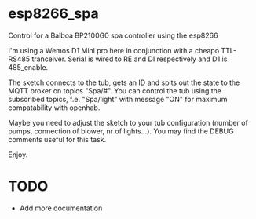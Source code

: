 # esp8266_spa
Control for a Balboa BP2100G0 spa controller using the esp8266

I'm using a Wemos D1 Mini pro here in conjunction with a cheapo TTL-RS485 tranceiver.
Serial is wired to RE and DI respectively and D1 is 485_enable.

The sketch connects to the tub, gets an ID and spits out the state to the MQTT broker on topics "Spa/#".
You can control the tub using the subscribed topics, f.e. "Spa/light" with message "ON" for maximum compatability with openhab.

Maybe you need to adjust the sketch to your tub configuration (number of pumps, connection of blower, nr of lights...). You may find the DEBUG comments useful for this task.

Enjoy.

# TODO
- Add more documentation

